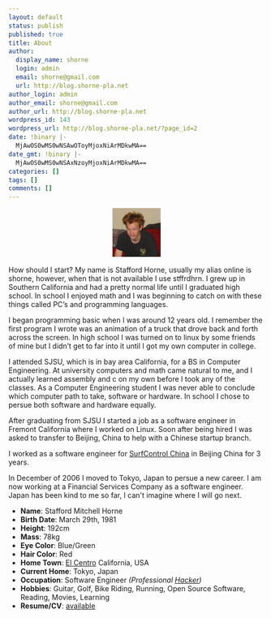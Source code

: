 ```yaml
---
layout: default
status: publish
published: true
title: About
author:
  display_name: shorne
  login: admin
  email: shorne@gmail.com
  url: http://blog.shorne-pla.net
author_login: admin
author_email: shorne@gmail.com
author_url: http://blog.shorne-pla.net
wordpress_id: 143
wordpress_url: http://blog.shorne-pla.net/?page_id=2
date: !binary |-
  MjAwOS0wMS0wNSAwOToyMjoxNiArMDkwMA==
date_gmt: !binary |-
  MjAwOS0wMS0wNSAxNzoyMjoxNiArMDkwMA==
categories: []
tags: []
comments: []
---
```


<p style="text-align: center" >
  <img src="/content/2006/01/What-icon.thumbnail.png" id="image7" alt="Crazy Hair" height="96" width="95" />
</p>
<p>How should I start? My name is Stafford Horne, usually my alias online is shorne, however, when that is not available I use stffrdhrn.  I grew up in Southern California and had a pretty normal life until I graduated high school.  In school I enjoyed math and I was beginning to catch on with these things called PC&#8217;s and programming languages.</p>
<p>I began programming basic when I was around 12 years old.  I remember the first program I wrote was an animation of a truck that drove back and forth across the screen.  In high school I was turned on to linux by some friends of mine but I didn&#8217;t get to far into it until I got my own computer in college.</p>
<p>I attended SJSU, which is in bay area California, for a BS in Computer Engineering. At university computers and math came natural to me, and I actually learned assembly and c on my own before I took any of the classes. As a Computer Engineering student I was never able to conclude which computer path to take, software or hardware. In school I chose to persue both software and hardware equally.</p>
<p>After graduating from SJSU I started a job as a software engineer in Fremont California where I worked on Linux. Soon after being hired I was asked to transfer to Beijing, China to help with a Chinese startup branch.</p>
<p>I worked as a software engineer for <a href="http://www.surfcontrol.com">SurfControl China</a> in Beijing China for 3 years.</p>
<p>In December of 2006 I moved to Tokyo, Japan to persue a new career.  I am now working at a Financial Services Company as a software engineer.  Japan has been kind to me so far, I can't imagine where I will go next.</p>
<ul>
<li><strong>Name</strong>: Stafford Mitchell Horne</li>
<li><strong>Birth Date</strong>: March 29th, 1981</li>
<li><strong>Height</strong>: 192cm</li>
<li><strong>Mass</strong>: 78kg</li>
<li><strong>Eye Color</strong>: Blue/Green</li>
<li><strong>Hair Color</strong>: Red</li>
<li><strong>Home Town</strong>: <a href="http://www.cityofelcentro.org/">El Centro</a> California, USA</li>
<li><strong>Current Home</strong>: Tokyo, Japan</li>
<li><strong>Occupation</strong>: Software Engineer <em>(Professional <a href="http://www.catb.org/jargon/html/meaning-of-hack.html" title="The Jargon File">Hacker</a>)</em></li>
<li><strong>Hobbies</strong>: Guitar, Golf, Bike Riding, Running, Open Source Software, Reading, Movies, Learning</li>
<li><strong>Resume/CV</strong>: <a href="/page/curriculum-vitae.html">available</a></li>
</ul>
